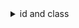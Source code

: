 <details>
    <summary>
        id and class   
    </summary>
    attributes
    connections
</details>